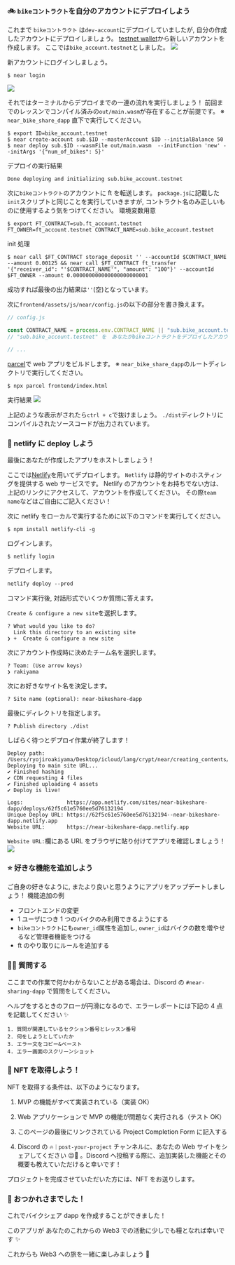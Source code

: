 ### 🚲 `bikeコントラクト`を自分のアカウントにデプロイしよう

これまで `bikeコントラクト` は`dev-account`にデプロイしていましたが,
自分の作成したアカウントにデプロイしましょう。
[testnet wallet](https://wallet.testnet.near.org/)から新しいアカウントを作成します。
ここでは`bike_account.testnet`としました。
![](/public/images/NEAR-Sharing-Economy/section-4/4_2_1.png)

新アカウントにログインしましょう。

```
$ near login
```

![](/public/images/NEAR-Sharing-Economy/section-4/4_2_2.png)

それではターミナルからデプロイまでの一連の流れを実行しましょう！
前回までのレッスンでコンパイル済みの`out/main.wasm`が存在することが前提です。
※ `near_bike_share_dapp` 直下で実行してください。

```
$ export ID=bike_account.testnet
$ near create-account sub.$ID --masterAccount $ID --initialBalance 50
$ near deploy sub.$ID --wasmFile out/main.wasm  --initFunction 'new' --initArgs '{"num_of_bikes": 5}'
```

デプロイの実行結果

```
Done deploying and initializing sub.bike_account.testnet
```

次に`bikeコントラクト`のアカウントに ft を転送します。
`package.js`に記載した`init`スクリプトと同じことを実行していきますが,
コントラクト名のみ正しいものに使用するよう気をつけてください。
環境変数用意

```
$ export FT_CONTRACT=sub.ft_account.testnet FT_OWNER=ft_account.testnet CONTRACT_NAME=sub.bike_account.testnet
```

init 処理

```
$ near call $FT_CONTRACT storage_deposit '' --accountId $CONTRACT_NAME --amount 0.00125 && near call $FT_CONTRACT ft_transfer '{"receiver_id": "'$CONTRACT_NAME'", "amount": "100"}' --accountId $FT_OWNER --amount 0.000000000000000000000001
```

成功すれば最後の出力結果は`''`(空)となっています。

次に`frontend/assets/js/near/config.js`の以下の部分を書き換えます。

```js
// config.js

const CONTRACT_NAME = process.env.CONTRACT_NAME || "sub.bike_account.testnet";
// "sub.bike_account.testnet" を　あなたがbikeコントラクトをデプロイしたアカウントに変更してください

// ...
```

[parcel](https://parceljs.org/docs/)で web アプリをビルドします。
※ `near_bike_share_dapp`のルートディレクトリで実行してください。

```
$ npx parcel frontend/index.html
```

実行結果
![](/public/images/NEAR-Sharing-Economy/section-4/4_2_3.png)

上記のような表示がされたら`ctrl + c`で抜けましょう。
`./dist`ディレクトリにコンパイルされたソースコードが出力されています。

### 🦋 netlify に deploy しよう

最後にあなたが作成したアプリをホストしましょう！

ここでは[Netlify](https://www.netlify.com/)を用いてデプロイします。
`Netlify` は静的サイトのホスティングを提供する web サービスです。
Netlify のアカウントをお持ちでない方は、上記のリンクにアクセスして、アカウントを作成してください。
その際`team name`などはご自由にご記入ください！

次に netlify をローカルで実行するために以下のコマンドを実行してください。

```
$ npm install netlify-cli -g
```

ログインします。

```
$ netlify login
```

デプロイします。

```diff
netlify deploy --prod
```

コマンド実行後, 対話形式でいくつか質問に答えます。

`Create & configure a new site`を選択します。

```
? What would you like to do?
  Link this directory to an existing site
❯ +  Create & configure a new site
```

次にアカウント作成時に決めたチーム名を選択します。

```
? Team: (Use arrow keys)
❯ rakiyama
```

次にお好きなサイト名を決定します。

```
? Site name (optional): near-bikeshare-dapp
```

最後にディレクトリを指定します。

```
? Publish directory ./dist
```

しばらく待つとデプロイ作業が終了します！

```
Deploy path: /Users/ryojiroakiyama/Desktop/icloud/lang/crypt/near/creating_contents/near_bike_share_dapp/dist
Deploying to main site URL...
✔ Finished hashing
✔ CDN requesting 4 files
✔ Finished uploading 4 assets
✔ Deploy is live!

Logs:              https://app.netlify.com/sites/near-bikeshare-dapp/deploys/62f5c61e5760ee5d76132194
Unique Deploy URL: https://62f5c61e5760ee5d76132194--near-bikeshare-dapp.netlify.app
Website URL:       https://near-bikeshare-dapp.netlify.app
```

`Website URL:`欄にある URL をブラウザに貼り付けてアプリを確認しましょう！
![](/public/images/NEAR-Sharing-Economy/section-4/4_2_4.png)

### ⭐ 好きな機能を追加しよう

ご自身の好きなように, またより良いと思うようにアプリをアップデートしましょう！
機能追加の例

- フロントエンドの変更
- 1 ユーザにつき 1 つのバイクのみ利用できるようにする
- `bikeコントラクト`にも`owner_id`属性を追加し, `owner_id`はバイクの数を増やせるなど管理者機能をつける
- ft のやり取りにルールを追加する

### 🙋‍♂️ 質問する

ここまでの作業で何かわからないことがある場合は、Discord の `#near-sharing-dapp` で質問をしてください。

ヘルプをするときのフローが円滑になるので、エラーレポートには下記の 4 点を記載してください ✨

```
1. 質問が関連しているセクション番号とレッスン番号
2. 何をしようとしていたか
3. エラー文をコピー&ペースト
4. エラー画面のスクリーンショット
```

### 🎫 NFT を取得しよう！

NFT を取得する条件は、以下のようになります。

1. MVP の機能がすべて実装されている（実装 OK）

2. Web アプリケーションで MVP の機能が問題なく実行される（テスト OK）

3. このページの最後にリンクされている Project Completion Form に記入する

4. Discord の `🔥｜post-your-project` チャンネルに、あなたの Web サイトをシェアしてください 😉🎉 。Discord へ投稿する際に、追加実装した機能とその概要も教えていただけると幸いです！

プロジェクトを完成させていただいた方には、NFT をお送りします。

### 🎉 おつかれさまでした！

これでバイクシェア dapp を作成することができました！

このアプリが
あなたのこれからの Web3 での活動に少しでも糧となれば幸いです ✨

これからも Web3 への旅を一緒に楽しみましょう 🚀
